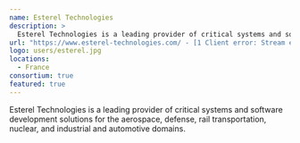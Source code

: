 ```yaml
---
name: Esterel Technologies
description: > 
  Esterel Technologies is a leading provider of critical systems and software development solutions for the aerospace, defense, rail transportation, nuclear, and industrial and automotive domains
url: "https://www.esterel-technologies.com/ - [1 Client error: Stream error in the HTTP/2 framing layer]"
logo: users/esterel.jpg
locations: 
  - France
consortium: true
featured: true
---
```


Esterel Technologies is a leading provider of critical systems and software development solutions for the aerospace, defense, rail transportation, nuclear, and industrial and automotive domains.
